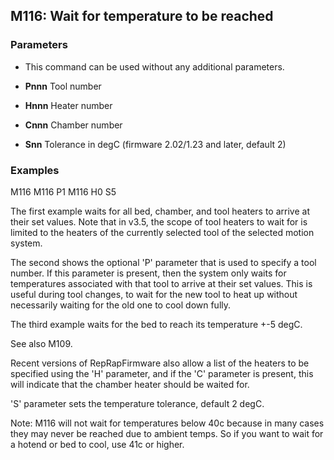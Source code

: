 ## M116: Wait for temperature to be reached

### Parameters

- This command can be used without any additional parameters.

- **Pnnn** Tool number

- **Hnnn** Heater number

- **Cnnn** Chamber number

- **Snn** Tolerance in degC (firmware 2.02/1.23 and later, default 2)

### Examples

M116 M116 P1 M116 H0 S5

The first example waits for all bed, chamber, and tool heaters to arrive at their set values. Note that in v3.5, the scope of tool heaters to wait for is limited to the heaters of the currently selected tool of the selected motion system.

The second shows the optional 'P' parameter that is used to specify a tool number. If this parameter is present, then the system only waits for temperatures associated with that tool to arrive at their set values. This is useful during tool changes, to wait for the new tool to heat up without necessarily waiting for the old one to cool down fully.

The third example waits for the bed to reach its temperature +-5 degC.

See also M109.

Recent versions of RepRapFirmware also allow a list of the heaters to be specified using the 'H' parameter, and if the 'C' parameter is present, this will indicate that the chamber heater should be waited for.

'S' parameter sets the temperature tolerance, default 2 degC.

Note: M116 will not wait for temperatures below 40c because in many cases they may never be reached due to ambient temps. So if you want to wait for a hotend or bed to cool, use 41c or higher.

